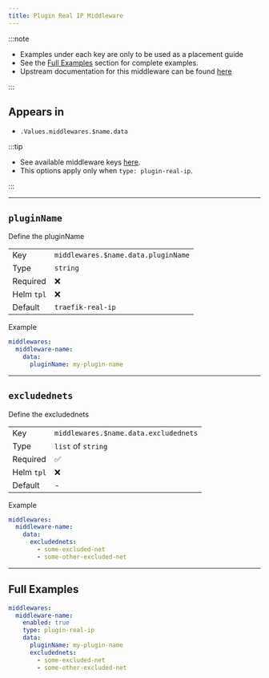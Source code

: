 ```yaml
---
title: Plugin Real IP Middleware
---
```


:::note

- Examples under each key are only to be used as a placement guide
- See the [Full Examples](/common/middlewares/plugin-theme-park#full-examples) section for complete examples.
- Upstream documentation for this middleware can be found [here](https://github.com/jramsgz/traefik-real-ip)

:::

## Appears in

- `.Values.middlewares.$name.data`

:::tip

- See available middleware keys [here](/common/middlewares).
- This options apply only when `type: plugin-real-ip`.

:::

---

## `pluginName`

Define the pluginName

|            |                                     |
| ---------- | ----------------------------------- |
| Key        | `middlewares.$name.data.pluginName` |
| Type       | `string`                            |
| Required   | ❌                                   |
| Helm `tpl` | ❌                                   |
| Default    | `traefik-real-ip`                   |

Example

```yaml
middlewares:
  middleware-name:
    data:
      pluginName: my-plugin-name
```

---

## `excludednets`

Define the excludednets

|            |                                       |
| ---------- | ------------------------------------- |
| Key        | `middlewares.$name.data.excludednets` |
| Type       | `list` of `string`                    |
| Required   | ✅                                     |
| Helm `tpl` | ❌                                     |
| Default    | -                                     |

Example

```yaml
middlewares:
  middleware-name:
    data:
      excludednets:
        - some-excluded-net
        - some-other-excluded-net
```

---

## Full Examples

```yaml
middlewares:
  middleware-name:
    enabled: true
    type: plugin-real-ip
    data:
      pluginName: my-plugin-name
      excludednets:
        - some-excluded-net
        - some-other-excluded-net
```
